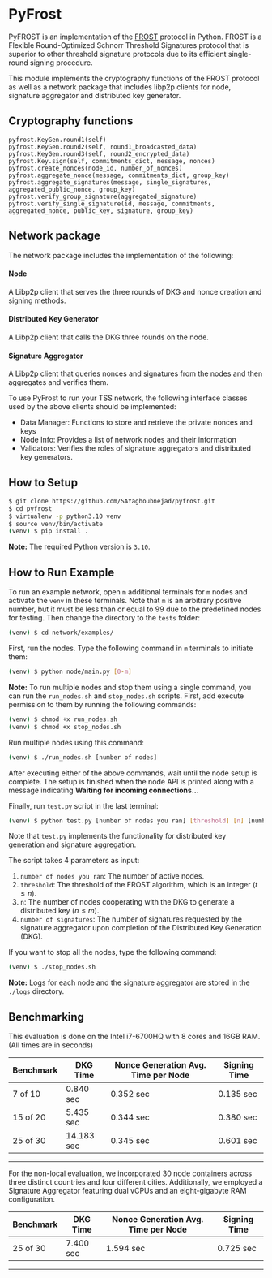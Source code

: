 # PyFrost

PyFROST is an implementation of the [FROST](https://eprint.iacr.org/2020/852.pdf) protocol in Python. FROST is a Flexible Round-Optimized Schnorr Threshold Signatures protocol that is superior to other threshold signature protocols due to its efficient single-round signing procedure.

This module implements the cryptography functions of the FROST protocol as well as a network package that includes libp2p clients for node, signature aggregator and distributed key generator.

## Cryptography functions

```
pyfrost.KeyGen.round1(self)
pyfrost.KeyGen.round2(self, round1_broadcasted_data)
pyfrost.KeyGen.round3(self, round2_encrypted_data)
pyfrost.Key.sign(self, commitments_dict, message, nonces)
pyfrost.create_nonces(node_id, number_of_nonces)
pyfrost.aggregate_nonce(message, commitments_dict, group_key)
pyfrost.aggregate_signatures(message, single_signatures, aggregated_public_nonce, group_key)
pyfrost.verify_group_signature(aggregated_signature)
pyfrost.verify_single_signature(id, message, commitments, aggregated_nonce, public_key, signature, group_key)
```

## Network package

The network package includes the implementation of the following:

#### Node
A Libp2p client that serves the three rounds of DKG and nonce creation and signing methods.

#### Distributed Key Generator
A Libp2p client that calls the DKG three rounds on the node.

#### Signature Aggregator
A Libp2p client that queries nonces and signatures from the nodes and then aggregates and verifies them.

To use PyFrost to run your TSS network, the following interface classes used by the above clients should be implemented:
- Data Manager: Functions to store and retrieve the private nonces and keys 
- Node Info: Provides a list of network nodes and their information
- Validators: Verifies the roles of signature aggregators and distributed key generators.

## How to Setup

```bash
$ git clone https://github.com/SAYaghoubnejad/pyfrost.git
$ cd pyfrost
$ virtualenv -p python3.10 venv
$ source venv/bin/activate
(venv) $ pip install .
```

**Note:** The required Python version is `3.10`.

## How to Run Example

To run an example network, open `m` additional terminals for `m` nodes and activate the `venv` in these terminals. Note that `m` is an arbitrary positive number, but it must be less than or equal to 99 due to the predefined nodes for testing. Then change the directory to the `tests` folder:

```bash
(venv) $ cd network/examples/
```

First, run the nodes. Type the following command in `m` terminals to initiate them:

```bash
(venv) $ python node/main.py [0-m]
```

**Note:** To run multiple nodes and stop them using a single command, you can run the `run_nodes.sh` and `stop_nodes.sh` scripts. First, add execute permission to them by running the following commands:

```bash
(venv) $ chmod +x run_nodes.sh
(venv) $ chmod +x stop_nodes.sh
```

Run multiple nodes using this command:

```bash
(venv) $ ./run_nodes.sh [number of nodes]
```

After executing either of the above commands, wait until the node setup is complete. The setup is finished when the node API is printed along with a message indicating **Waiting for incoming connections...**

Finally, run `test.py` script in the last terminal:

```bash
(venv) $ python test.py [number of nodes you ran] [threshold] [n] [number of signatures]
```

Note that `test.py` implements the functionality for distributed key generation and signature aggregation.

The script takes 4 parameters as input:

1. `number of nodes you ran`: The number of active nodes.
2. `threshold`: The threshold of the FROST algorithm, which is an integer ($t \leq n$).
3. `n`: The number of nodes cooperating with the DKG to generate a distributed key ($n \leq m$).
4. `number of signatures`: The number of signatures requested by the signature aggregator upon completion of the Distributed Key Generation (DKG).

If you want to stop all the nodes, type the following command:

```bash
(venv) $ ./stop_nodes.sh
```

**Note:** Logs for each node and the signature aggregator are stored in the `./logs` directory.

## Benchmarking

This evaluation is done on the Intel i7-6700HQ with 8 cores and 16GB RAM. (All times are in seconds)

| Benchmark                     | DKG Time | Nonce Generation Avg. Time per Node | Signing Time |
|-------------------------------|----------|-------------------------------------|--------------|
|  7 of 10                      | 0.840 sec| 0.352 sec                           | 0.135 sec    | 
| 15 of 20                      | 5.435 sec| 0.344 sec                           | 0.380 sec    |
| 25 of 30                      |14.183 sec| 0.345 sec                           | 0.601 sec    |

---

For the non-local evaluation, we incorporated 30 node containers across three distinct countries and four different cities. Additionally, we employed a Signature Aggregator featuring dual vCPUs and an eight-gigabyte RAM configuration.

| Benchmark                     | DKG Time | Nonce Generation Avg. Time per Node | Signing Time |
|-------------------------------|----------|-------------------------------------|--------------|
| 25 of 30                      | 7.400 sec| 1.594 sec                           | 0.725 sec    |

---
